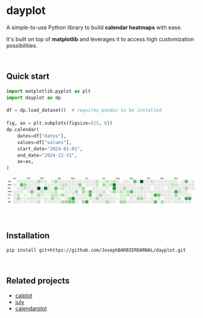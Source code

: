 # dayplot

A simple-to-use Python library to build **calendar heatmaps** with ease.

It's built on top of **matplotlib** and leverages it to access high customization possibilities.

<br>

## Quick start

```py
import matplotlib.pyplot as plt
import dayplot as dp

df = dp.load_dataset()  # requires pandas to be installed

fig, ax = plt.subplots(figsize=(15, 6))
dp.calendar(
    dates=df["dates"],
    values=df["values"],
    start_date="2024-01-01",
    end_date="2024-12-31",
    ax=ax,
)
```

![](https://raw.githubusercontent.com/JosephBARBIERDARNAL/dayplot/refs/heads/main/docs/img/quickstart.png)

<br>

## Installation

```bash
pip install git+https://github.com/JosephBARBIERDARNAL/dayplot.git
```

<br>

## Related projects

- [calplot](https://github.com/tomkwok/calplot)
- [july](https://github.com/e-hulten/july)
- [calendarplot](https://github.com/dhowland/calendarplot)

<br><br>
